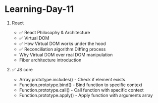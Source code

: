 # Learning-Day-11



1. React
   - ✅ React Philosophy & Architecture
   - ✅ Virtual DOM
   - ✅ How Virtual DOM works under the hood
   - ✅ Reconciliation algorithm Diffing process
   - Why Virtual DOM over real DOM manipulation
   - Fiber architecture introduction


2. ✅ JS core
   - Array.prototype.includes() - Check if element exists
   - Function.prototype.bind() - Bind function to specific context
   - Function.prototype.call() - Call function with specific context
   - Function.prototype.apply() - Apply function with arguments array
